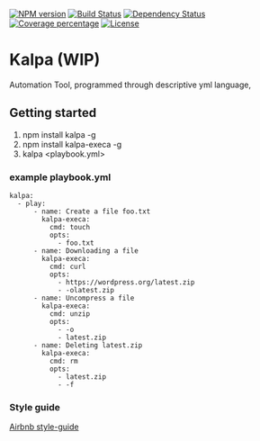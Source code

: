[![NPM version][npm-image]][npm-url] [![Build Status][travis-image]][travis-url] [![Dependency Status][daviddm-image]][daviddm-url] [![Coverage percentage][coveralls-image]][coveralls-url] [![License][apache-image]][apache-url]

# Kalpa (WIP)

Automation Tool, programmed through descriptive yml language,

## Getting started

1. npm install kalpa -g
2. npm install kalpa-execa -g
3. kalpa <playbook.yml>

### example playbook.yml

```
kalpa:
  - play:
      - name: Create a file foo.txt
        kalpa-execa:
          cmd: touch
          opts:
            - foo.txt
      - name: Downloading a file
        kalpa-execa:
          cmd: curl
          opts:
            - https://wordpress.org/latest.zip
            - -olatest.zip
      - name: Uncompress a file
        kalpa-execa:
          cmd: unzip
          opts:
            - -o
            - latest.zip
      - name: Deleting latest.zip
        kalpa-execa:
          cmd: rm
          opts:
            - latest.zip
            - -f
```

### Style guide

[Airbnb style-guide](https://github.com/airbnb/javascripthttps://github.com/airbnb/javascript)

[npm-image]: https://badge.fury.io/js/kalpa.svg
[npm-url]: https://npmjs.org/package/kalpa
[travis-image]: https://travis-ci.com/patilvinay/kalpa.svg?branch=master
[travis-url]: https://travis-ci.com/patilvinay/kalpa
[daviddm-image]: https://david-dm.org/patilvinay/kalpa.svg?theme=shields.io
[daviddm-url]: https://david-dm.org/patilvinay/kalpa
[coveralls-image]: https://coveralls.io/repos/patilvinay/kalpa/badge.svg
[coveralls-url]: https://coveralls.io/r/patilvinay/kalpa
[apache-image]: https://img.shields.io/badge/License-Apache%202.0-blue.svg
[apache-url]: https://opensource.org/licenses/Apache-2.0
